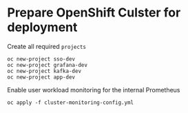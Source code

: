 # Prepare OpenShift Culster for deployment

Create all required `projects`

```shell
oc new-project sso-dev
oc new-project grafana-dev
oc new-project kafka-dev
oc new-project app-dev
```

Enable user workload monitoring for the internal Prometheus

```shell
oc apply -f cluster-monitoring-config.yml
```

